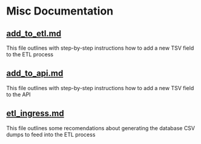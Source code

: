 # Misc Documentation

## [add_to_etl.md](add_to_etl.md)
This file outlines with step-by-step instructions how to add a new TSV field to the ETL process

## [add_to_api.md](add_to_api.md)
This file outlines with step-by-step instructions how to add a new TSV field to the API

## [etl_ingress.md](etl_ingress.md)
This file outlines some recomendations about generating the database CSV dumps to feed into the ETL process 

